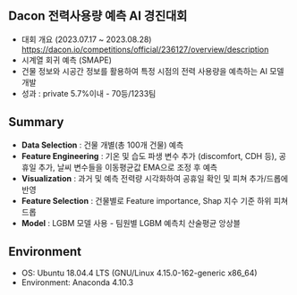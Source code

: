 
## Dacon 전력사용량 예측 AI 경진대회

- 대회 개요 (2023.07.17 ~ 2023.08.28) https://dacon.io/competitions/official/236127/overview/description
- 시계열 회귀 예측 (SMAPE)
- 건물 정보와 시공간 정보를 활용하여 특정 시점의 전력 사용량을 예측하는 AI 모델 개발 
- 성과 : private 5.7%이내 - 70등/1233팀

## Summary
- **Data Selection** : 건물 개별(총 100개 건물) 예측 
- **Feature Engineering** : 기온 및 습도 파생 변수 추가 (discomfort, CDH 등), 공휴일 추가, 날씨 변수들을 이동평균값 EMA으로 조정 후 예측
- **Visualization** : 과거 및 예측 전력량 시각화하여 공휴일 확인 및 피쳐 추가/드롭에 반영
- **Feature Selection** : 건물별로 Feature importance, Shap 지수 기준 하위 피쳐 드롭
- **Model** : LGBM 모델 사용 - 팀원별 LGBM 예측치 산술평균 앙상블

## Environment
- OS: Ubuntu 18.04.4 LTS (GNU/Linux 4.15.0-162-generic x86_64)
- Environment: Anaconda 4.10.3
